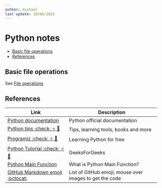 ```yaml
---
author: michael
last update: 10/06/2022
---
```


# Python notes

- [Basic file operations](python-cheatsheet.md#basic-file-operations)
- [References](#references)

## Basic file operations

See [File operations](./file-ops.md)


## References

|Link <img width=200\>|Description|
|-------------|----------|
|[Python documentation](https://docs.python.org/3/contents.html)|Python official documentation|
|[Python tips :check: :star: :star2:](https://pythontips.com/)| Tips, learning tools, books and more |
|[Programiz :check: :star: :star2:](https://www.programiz.com/)| Learning Python for free  |
|[Python Tutorial :check: :star: :star2:](https://www.geeksforgeeks.org/python-tutorial/?ref=leftbar-rightbar)| GeeksForGeeks |
|[Python Main Function](https://www.guru99.com/learn-python-main-function-with-examples-understand-main.html)| What is Python Main Function? |
|[GitHub Markdown emoji :octocat:](https://github.com/StylishThemes/GitHub-Dark/wiki/Emoji)| List of GitHub emoji; mouse over images to get the code|
